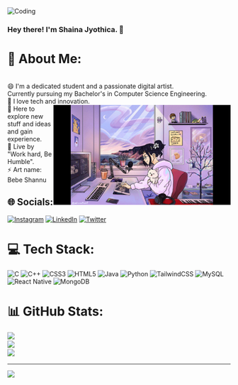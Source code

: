 <img align="top" alt="Coding" width="1000" src="https://github.com/bebeshannu/bebeshannu/blob/main/Sources/4.gif">

### Hey there! I'm Shaina Jyothica. 👋

<!--
**bebeshannu/bebeshannu** is a ✨ _special_ ✨ repository because its `README.md` (this file) appears on your GitHub profile.

Here are some ideas to get you started:

- 🔭 I’m currently working on ...
- 🌱 I’m currently learning ...
- 👯 I’m looking to collaborate on ...
- 🤔 I’m looking for help with ...
- 💬 Ask me about ...
- 📫 How to reach me: ...
- 😄 Pronouns: ...
- ⚡ Fun fact: ...
-->

# 💫 About Me:
<br> 😄 I'm a dedicated student and a passionate digital artist.<br>Currently pursuing my Bachelor's in Computer Science Engineering.<br> 🔭 I love tech and innovation.<br> <img align="right" alt="Coding" width="400" src="https://github.com/bebeshannu/bebeshannu/blob/main/Sources/Study.gif">
🤔 Here to explore new stuff and ideas and gain experience.<br> 🌱 Live by "Work hard, Be Humble".<br> ⚡ Art name: Bebe Shannu<br>


## 🌐 Socials:
[![Instagram](https://img.shields.io/badge/Instagram-%23E4405F.svg?logo=Instagram&logoColor=white)](https://instagram.com/shainajyothica ) [![LinkedIn](https://img.shields.io/badge/LinkedIn-%230077B5.svg?logo=linkedin&logoColor=white)](https://linkedin.com/in/shainajyothica/) [![Twitter](https://img.shields.io/badge/Twitter-%231DA1F2.svg?logo=Twitter&logoColor=white)](https://twitter.com/bebe_shannu) 

# 💻 Tech Stack:
![C](https://img.shields.io/badge/c-%2300599C.svg?style=flat&logo=c&logoColor=white) ![C++](https://img.shields.io/badge/c++-%2300599C.svg?style=flat&logo=c%2B%2B&logoColor=white) ![CSS3](https://img.shields.io/badge/css3-%231572B6.svg?style=flat&logo=css3&logoColor=white) ![HTML5](https://img.shields.io/badge/html5-%23E34F26.svg?style=flat&logo=html5&logoColor=white) ![Java](https://img.shields.io/badge/java-%23ED8B00.svg?style=flat&logo=java&logoColor=white) ![Python](https://img.shields.io/badge/python-3670A0?style=flat&logo=python&logoColor=ffdd54) ![TailwindCSS](https://img.shields.io/badge/tailwindcss-%2338B2AC.svg?style=flat&logo=tailwind-css&logoColor=white) ![MySQL](https://img.shields.io/badge/mysql-%2300f.svg?style=flat&logo=mysql&logoColor=white) ![React Native](https://img.shields.io/badge/react_native-%2320232a.svg?style=flat&logo=react&logoColor=%2361DAFB) ![MongoDB](https://img.shields.io/badge/MongoDB-%234ea94b.svg?style=flat&logo=mongodb&logoColor=white)
# 📊 GitHub Stats:
![](https://github-readme-stats.vercel.app/api?username=bebeshannu&theme=synthwave&hide_border=false&include_all_commits=true&count_private=true)<br/>
![](https://github-readme-streak-stats.herokuapp.com/?user=bebeshannu&theme=synthwave&hide_border=false)<br/>
![](https://github-readme-stats.vercel.app/api/top-langs/?username=bebeshannu&theme=synthwave&hide_border=false&include_all_commits=true&count_private=true&layout=compact)

---
[![](https://visitcount.itsvg.in/api?id=bebeshannu&icon=0&color=0)](https://visitcount.itsvg.in)

<!-- Proudly created with GPRM ( https://gprm.itsvg.in ) -->
